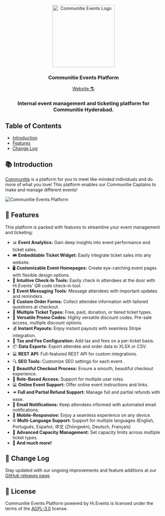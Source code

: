 <p align="center">
  <img src="https://communtie-public-bucket.s3.ap-south-1.amazonaws.com/events/Communitie.png" alt="Communitie Events Logo" width="200px">
</p>


<h3 align="center">Communitie Events Platform</h3>

<p align="center">
<a href="https://communitie.in">Website 🌎</a>
</p>

<h3 align="center">
 Internal event management and ticketing platform for Communitie Hyderabad.
</h3>

## Table of Contents

- [Introduction](#-introduction)
- [Features](#-features)
- [Change Log](#-change-log)

## 📚 Introduction

<a href="https://communitie.in">Communitie</a> is a platform for you to meet like-minded individuals and do more of what you love! This platform enables our Communitie Captains to make and manage different events! 

<img alt="Communitie Events Platform" src="https://hievents-public.s3.us-west-1.amazonaws.com/website/dashboard-screenshot.png"/>

## 🌟 Features

This platform is packed with features to streamline your event management and ticketing:

- 📊 **Event Analytics:** Gain deep insights into event performance and ticket sales.
- 🎟 **Embeddable Ticket Widget:** Easily integrate ticket sales into any website.
- 🖥 **Customizable Event Homepages:** Create eye-catching event pages with flexible design options.
- 🔑 **Intuitive Check-In Tools:** Easily check in attendees at the door with Hi.Events' QR code check-in tool.
- 💬 **Event Messaging Tools:** Message attendees with important updates and reminders.
- 📝 **Custom Order Forms:** Collect attendee information with tailored questions at checkout.
- 🎫 **Multiple Ticket Types:** Free, paid, donation, or tiered ticket types.
- 💸 **Versatile Promo Codes:** Highly versatile discount codes. Pre-sale access, multiple discount options.
- 💰 **Instant Payouts:** Enjoy instant payouts with seamless Stripe integration.
- 🧾 **Tax and Fee Configuration:** Add tax and fees on a per-ticket basis.
- 📦 **Data Exports:** Export attendee and order data to XLSX or CSV.
- 💻 **REST API:** Full-featured REST API for custom integrations.
- 🔍 **SEO Tools:** Customize SEO settings for each event.
- 🛒 **Beautiful Checkout Process:** Ensure a smooth, beautiful checkout experience.
- 🔐 **Role-Based Access:** Support for multiple user roles.
- 💻 **Online Event Support:** Offer online event instructions and links.
- ⏪ **Full and Partial Refund Support:** Manage full and partial refunds with ease.
- 📧 **Email Notifications:** Keep attendees informed with automated email notifications.
- 📱 **Mobile-Responsive:** Enjoy a seamless experience on any device.
- 🌐 **Multi-Language Support:** Support for multiple languages (English, Português, Español, 中文 (Zhōngwén), Deutsch, Français)
- 🔋 **Advanced Capacity Management:** Set capacity limits across multiple ticket types.
- 🎉 **And much more!**


## 📝 Change Log

Stay updated with our ongoing improvements and feature additions at
our [GitHub releases page](https://github.com/HiEventsDev/hi.events/releases).

<!-- ## ❓ FAQ

Have questions? Our [Docs](https://hi.events/docs) have answers. If you can't find what you're looking for, feel free to
reach out to us at [hello@hi.events](mailto:hello@hi.events). -->

## 📜 License

Communitie Events Platform powered by Hi.Events is licensed under the terms of the [AGPL-3.0](https://github.com/HiEventsDev/hi.events/blob/main/LICENCE) license.
